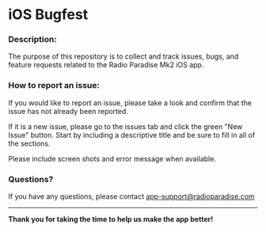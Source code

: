 # iOS Bugfest

### Description:
The purpose of this repository is to collect and track issues, bugs, and feature requests related to the Radio Paradise Mk2 iOS app.

### How to report an issue:
If you would like to report an issue, please take a look and confirm that the issue has not already been reported.

If it is a new issue, please go to the issues tab and click the green "New Issue" button. 
Start by including a descriptive title and be sure to fill in all of the sections. 

Please include screen shots and error message when available.

### Questions?
If you have any questions, please contact app-support@radioparadise.com

___
**Thank you for taking the time to help us make the app better!**
